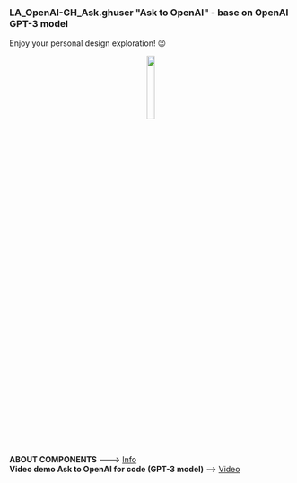 ### LA_OpenAI-GH_Ask.ghuser "Ask to OpenAI" - base on OpenAI GPT-3 model

Enjoy your personal design exploration! 😉

<div align="center">
<img src="https://ambrosinus.altervista.org/blog/wp-content/uploads/2022/12/LA_OpenAI-GH_Ask_comps_01.png" width="17%" height="17%">
</div>

<br>
<br>

**ABOUT COMPONENTS**  ---> [Info](https://bit.ly/OpenAI-QandA-insideGrasshopper)
<br>
**Video demo Ask to OpenAI for code (GPT-3 model)** --> [Video](https://youtu.be/NU3ILLuBl3g)

